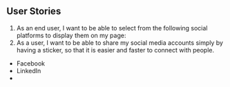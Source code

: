 ## User Stories
1. As an end user, I want to be able to select from the following social platforms to display them on my page:
2. As a user, I want to be able to share my social media accounts simply by having a sticker, so that it is easier and faster to connect with people.
 - Facebook
 - LinkedIn
 - 
